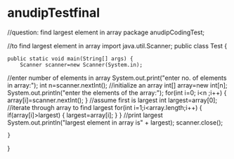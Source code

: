 # anudipTestfinal
//question: find largest element in array
package anudipCodingTest;

//to find largest element in array
import java.util.Scanner;
public class Test {

	public static void main(String[] args) {
		Scanner scanner=new Scanner(System.in);
  //enter number of elements in array
		System.out.print("enter no. of elements in array:");
		int n=scanner.nextInt();
  //initialize an array 
		int[] array=new int[n];
		System.out.println("enter the elements of the array:");
		for(int i=0; i<n ;i++) {
			array[i]=scanner.nextInt();
		}
  //assume first is largest 
		int largest=array[0];
  //iterate through array to find largest
		for(int i=1;i<array.length;i++) {
			if(array[i]>largest) {
				largest=array[i];
			}
		}
  //print largest
		System.out.println("largest element in array is" + largest);
		scanner.close();
		

	}

}

